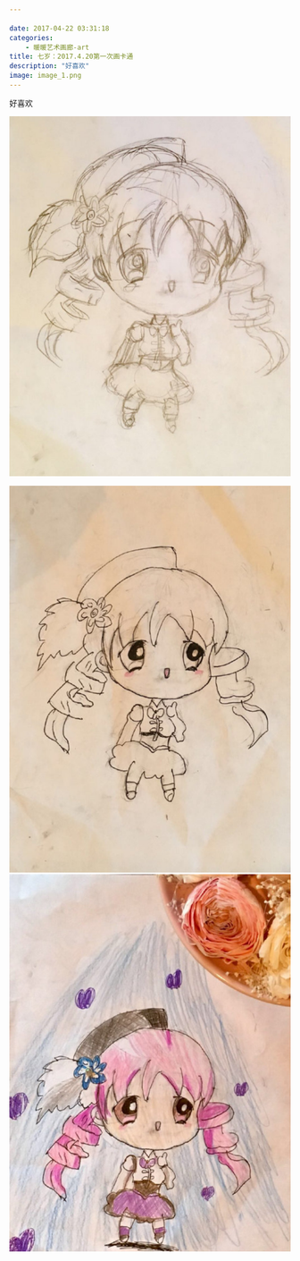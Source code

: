 ```yaml
---

date: 2017-04-22 03:31:18
categories:
    - 暖暖艺术画廊-art
title: 七岁：2017.4.20第一次画卡通
description: "好喜欢"
image: image_1.png
---
```


好喜欢

  


![](image_1.png)

  


  


![](image_2.png)![](image_3.png)